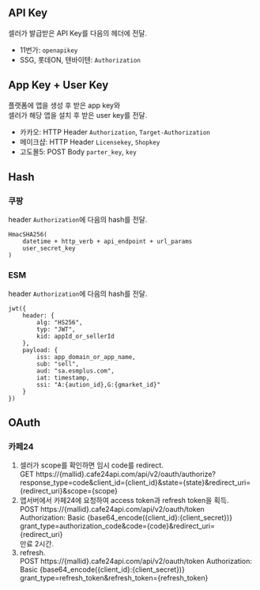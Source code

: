 ## API Key

셀러가 발급받은 API Key를 다음의 헤더에 전달.
- 11번가: `openapikey`
- SSG, 롯데ON, 텐바이텐: `Authorization`


## App Key + User Key

플랫폼에 앱을 생성 후 받은 app key와  
셀러가 해당 앱을 설치 후 받은 user key를 전달.
- 카카오: HTTP Header `Authorization`, `Target-Authorization` 
- 메이크샵: HTTP Header `Licensekey`, `Shopkey`
- 고도몰5: POST Body `parter_key`, `key`


## Hash

### 쿠팡
header `Authorization`에 다음의 hash를 전달.
```
HmacSHA256(
    datetime + http_verb + api_endpoint + url_params
    user_secret_key
)
```

### ESM
header `Authorization`에 다음의 hash를 전달.
```
jwt({
    header: {
        alg: "HS256",
        typ: "JWT",
        kid: appId_or_sellerId
    },
    payload: {
        iss: app_domain_or_app_name,
        sub: "sell",
        aud: "sa.esmplus.com",
        iat: timestamp,
        ssi: "A:{aution_id},G:{gmarket_id}"
    }
})
```





## OAuth

### 카페24
1. 셀러가 scope를 확인하면 임시 code를 redirect.  
GET https://{mallid}.cafe24api.com/api/v2/oauth/authorize?response_type=code&client_id={client_id}&state={state}&redirect_uri={redirect_uri}&scope={scope}
1. 앱서버에서 카페24에 요청하여 access token과 refresh token을 획득.  
POST https://{mallid}.cafe24api.com/api/v2/oauth/token  
Authorization: Basic {base64_encode({client_id}:{client_secret})}  
grant_type=authorization_code&code={code}&redirect_uri={redirect_uri}  
만료 2시간.
1. refresh.  
POST https://{mallid}.cafe24api.com/api/v2/oauth/token
Authorization: Basic {base64_encode({client_id}:{client_secret})}
grant_type=refresh_token&refresh_token={refresh_token}



